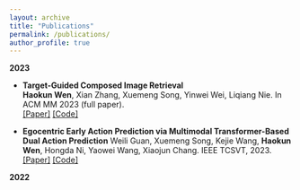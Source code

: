 ```yaml
---
layout: archive
title: "Publications"
permalink: /publications/
author_profile: true
---
```


**2023**
  - **Target-Guided Composed Image Retrieval**   
    **Haokun Wen**, Xian Zhang, Xuemeng Song, Yinwei Wei, Liqiang Nie. In ACM MM 2023 (full paper).  
    [[Paper]](https://arxiv.org/pdf/2309.01366.pdf) [[Code]](https://anosite.wixsite.com/tg-cir)

  - **Egocentric Early Action Prediction via Multimodal Transformer-Based Dual Action Prediction**
    Weili Guan, Xuemeng Song, Kejie Wang, **Haokun Wen**, Hongda Ni, Yaowei Wang, Xiaojun Chang. IEEE TCSVT, 2023.    
    [[Paper]]([https://arxiv.org/pdf/2309.01366.pdf](https://github.com/haokunwen/haokunwen.github.io/blob/master/files/tcsvt2023.pdf)https://github.com/haokunwen/haokunwen.github.io/blob/master/files/tcsvt2023.pdf) [[Code]](https://trace729.wixsite.com/trace)

**2022**
